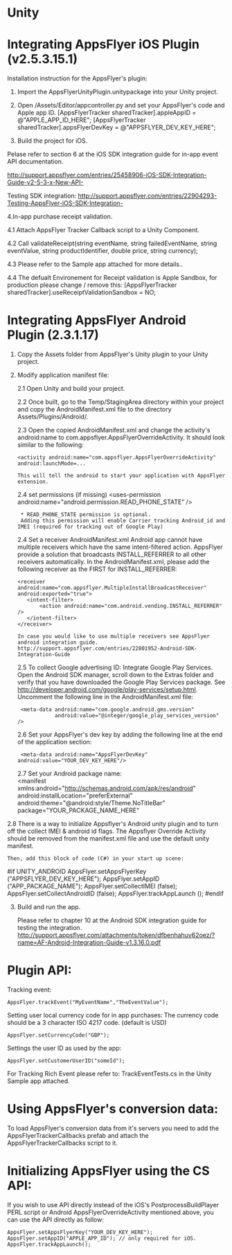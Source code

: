                                              
Unity
====================

Integrating AppsFlyer iOS Plugin (v2.5.3.15.1)
============================================

Installation instruction for the AppsFlyer's plugin:

1. Import the AppsFlyerUnityPlugin.unitypackage into your Unity project.

2. Open /Assets/Editor/appcontroller.py and set your AppsFlyer's code and Apple app ID.
 [AppsFlyerTracker sharedTracker].appleAppID = @"APPLE_APP_ID_HERE";
 [AppsFlyerTracker sharedTracker].appsFlyerDevKey = @"APPSFLYER_DEV_KEY_HERE";

3. Build the project for iOS.

Pelase refer to section 6 at the iOS SDK integration guide for in-app event API documentation.

http://support.appsflyer.com/entries/25458906-iOS-SDK-Integration-Guide-v2-5-3-x-New-API-

Testing SDK integration:
http://support.appsflyer.com/entries/22904293-Testing-AppsFlyer-iOS-SDK-Integration-

4.In-app purchase receipt validation.

4.1 Attach AppsFlyer Tracker Callback script to a Unity Component.

4.2 Call validateReceipt(string eventName, string failedEventName, string eventValue, string productIdentifier, double price, string currency);

4.3 Please refer to the Sample app attached for more details..

4.4 The defualt Environement for Receipt validation is Apple Sandbox, for production please change / remove this:
[AppsFlyerTracker sharedTracker].useReceiptValidationSandbox = NO;


Integrating AppsFlyer Android Plugin (2.3.1.17)
==============================================
1. Copy the Assets folder from AppsFlyer's Unity plugin to your Unity project.

2. Modify application manifest file:
   
   2.1 Open Unity and build your project.
   
   2.2 Once built, go to the Temp/StagingArea directory within your project and copy the 
       AndroidManifest.xml file to the directory Assets/Plugins/Android/.
       
   2.3 Open the copied AndroidManifest.xml and change the activity's android:name to com.appsflyer.AppsFlyerOverrideActivity. 
       It should look similar to the following:

       <activity android:name="com.appsflyer.AppsFlyerOverrideActivity" android:launchMode=...
      
       This will tell the android to start your application with AppsFlyer extension.
      
   2.4   set permissions (if missing)
        <uses-permission android:name="android.permission.INTERNET" />
        <uses-permission android:name="android.permission.ACCESS_NETWORK_STATE" />
        <uses-permission android:name="android.permission.READ_PHONE_STATE” />
        
        * READ_PHONE_STATE permission is optional. 
        Adding this permission will enable Carrier tracking Android_id and IMEI (required for tracking out of Google Play)

   2.4 Set a receiver AndroidManifest.xml
       Android app cannot have multiple receivers which have the same intent-filtered action.
       AppsFlyer provide a solution that broadcasts INSTALL_REFERRER to all other receivers automatically. 
       In the AndroidManifest.xml, please add the following receiver as the FIRST for INSTALL_REFERRER: 
       
       <receiver android:name="com.appsflyer.MultipleInstallBroadcastReceiver" android:exported="true">
          <intent-filter>
              <action android:name="com.android.vending.INSTALL_REFERRER" />
          </intent-filter>
       </receiver>
       
       In case you would like to use multiple receivers see AppsFlyer android integration guide.
       http://support.appsflyer.com/entries/22801952-Android-SDK-Integration-Guide

    2.5 To collect Google advertising ID: Integrate Google Play Services. 
        Open the Android SDK manager, scroll down to the Extras folder and verify that you have downloaded the Google Play Services package. See http://developer.android.com/google/play-services/setup.html. Uncomment the following line in the AndroidManifest.xml file:
        
        <meta-data android:name="com.google.android.gms.version"
                   android:value="@integer/google_play_services_version" />
    
    2.6 Set your AppsFlyer's dev key by adding the following line at the end of the application section:
    
        <meta-data android:name="AppsFlyerDevKey" android:value="YOUR_DEV_KEY_HERE"/>
    2.7 Set your Android package name:	            
    <manifest xmlns:android="http://schemas.android.com/apk/res/android" android:installLocation="preferExternal" android:theme="@android:style/Theme.NoTitleBar" 
    package="YOUR_PACKAGE_NAME_HERE"


2.8 There is a way to initialize Appsflyer's Android unity plugin and to turn off the collect IMEI & android id flags.
    The Appsflyer Override Activity should be removed from the manifest.xml file and use the default unity manifest.

    Then, add this block of code (C#) in your start up scene:

#if UNITY_ANDROID
    AppsFlyer.setAppsFlyerKey ("APPSFLYER_DEV_KEY_HERE");
    AppsFlyer.setAppID ("APP_PACKAGE_NAME");
    AppsFlyer.setCollectIMEI (false);                  
    AppsFlyer.setCollectAndroidID (false);
    AppsFlyer.trackAppLaunch ();
#endif

3. Build and run the app. 

   Please refer to chapter 10 at the Android SDK integration guide for testing the integration.
   http://support.appsflyer.com/attachments/token/dfbenhahuv62oez/?name=AF-Android-Integration-Guide-v1.3.16.0.pdf    



Plugin API:
===========

Tracking event:

    AppsFlyer.trackEvent("MyEventName","TheEventValue");
    
Setting user local currency code for in app purchases:
	The currency code should be a 3 character ISO 4217 code. (default is USD)    

    AppsFlyer.setCurrencyCode("GBP");

Settings the user ID as used by the app:

    AppsFlyer.setCustomerUserID("someId");

For Tracking Rich Event please refer to: TrackEventTests.cs in the Unity Sample app attached.

    
Using AppsFlyer's conversion data:
==================================

To load AppsFlyer's conversion data from it's servers you need to add the AppsFlyerTrackerCallbacks prefab and attach the AppsFlyerTrackerCallbacks script to it.



Initializing AppsFlyer using the CS API:
========================================

If you wish to use API directly instead of the iOS's PostprocessBuildPlayer PERL script 
or Android AppsFlyerOverrideActivity mentioned above, you can use the API directly as follow:

	AppsFlyer.setAppsFlyerKey("YOUR_DEV_KEY_HERE");
	AppsFlyer.setAppID("APPLE_APP_ID"); // only required for iOS.
	AppsFlyer.trackAppLaunch();
        
        

